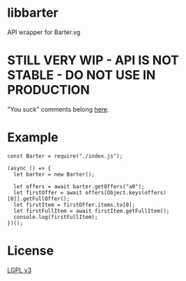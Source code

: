 # libbarter

API wrapper for Barter.vg

# STILL VERY WIP - API IS NOT STABLE - DO NOT USE IN PRODUCTION

"You suck" comments belong [here](https://github.com/antigravities/libbarter/issues).

# Example

```
const Barter = require("./index.js");

(async () => {
  let barter = new Barter();

  let offers = await barter.getOffers("a0");
  let firstOffer = await offers[Object.keys(offers)[0]].getFullOffer();
  let firstItem = firstOffer.items.to[0];
  let firstFullItem = await firstItem.getFullItem();
  console.log(firstFullItem);
})();
```

# License

[LGPL v3](https://www.gnu.org/licenses/lgpl-3.0.en.html)